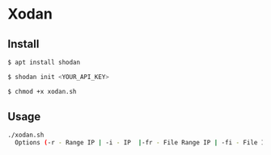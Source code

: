 # Xodan

## Install
```bash
$ apt install shodan
```
```bash
$ shodan init <YOUR_API_KEY>
```
```bash
$ chmod +x xodan.sh
```
## Usage
```bash
./xodan.sh
  Options (-r - Range IP | -i - IP  |-fr - File Range IP | -fi - File IP)
```
